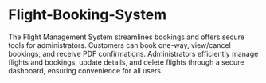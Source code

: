 # Flight-Booking-System
The Flight Management System streamlines bookings and offers secure tools for administrators. Customers can book one-way, view/cancel bookings, and receive PDF confirmations. Administrators efficiently manage flights and bookings, update details, and delete flights through a secure dashboard, ensuring convenience for all users.

